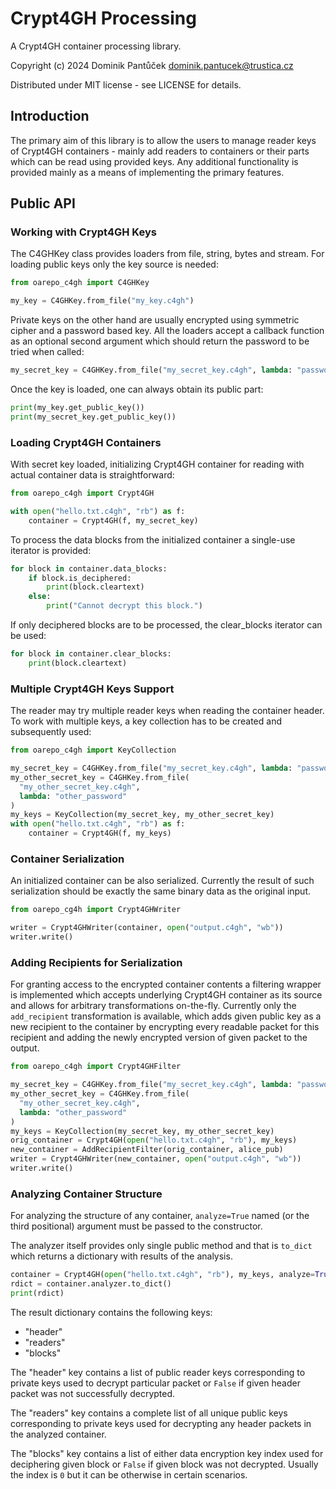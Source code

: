 Crypt4GH Processing
===================

A Crypt4GH container processing library.

Copyright (c) 2024 Dominik Pantůček <dominik.pantucek@trustica.cz>

Distributed under MIT license - see LICENSE for details.

Introduction
------------

The primary aim of this library is to allow the users to manage reader
keys of Crypt4GH containers - mainly add readers to containers or
their parts which can be read using provided keys. Any additional
functionality is provided mainly as a means of implementing the
primary features.

Public API
----------

### Working with Crypt4GH Keys

The C4GHKey class provides loaders from file, string, bytes and
stream. For loading public keys only the key source is needed:

```python
from oarepo_c4gh import C4GHKey

my_key = C4GHKey.from_file("my_key.c4gh")
```

Private keys on the other hand are usually encrypted using symmetric
cipher and a password based key. All the loaders accept a callback
function as an optional second argument which should return the
password to be tried when called:

```python
my_secret_key = C4GHKey.from_file("my_secret_key.c4gh", lambda: "password")
```

Once the key is loaded, one can always obtain its public part:

```python
print(my_key.get_public_key())
print(my_secret_key.get_public_key())
```

### Loading Crypt4GH Containers

With secret key loaded, initializing Crypt4GH container for reading
with actual container data is straightforward:

```python
from oarepo_c4gh import Crypt4GH

with open("hello.txt.c4gh", "rb") as f:
	container = Crypt4GH(f, my_secret_key)
```

To process the data blocks from the initialized container a single-use
iterator is provided:

```python
for block in container.data_blocks:
    if block.is_deciphered:
	    print(block.cleartext)
	else:
	    print("Cannot decrypt this block.")
```

If only deciphered blocks are to be processed, the clear_blocks
iterator can be used:

```python
for block in container.clear_blocks:
	print(block.cleartext)
```

### Multiple Crypt4GH Keys Support

The reader may try multiple reader keys when reading the container
header. To work with multiple keys, a key collection has to be created
and subsequently used:

```python
from oarepo_c4gh import KeyCollection

my_secret_key = C4GHKey.from_file("my_secret_key.c4gh", lambda: "password")
my_other_secret_key = C4GHKey.from_file(
  "my_other_secret_key.c4gh",
  lambda: "other_password"
)
my_keys = KeyCollection(my_secret_key, my_other_secret_key)
with open("hello.txt.c4gh", "rb") as f:
	container = Crypt4GH(f, my_keys)
```

### Container Serialization

An initialized container can be also serialized. Currently the result
of such serialization should be exactly the same binary data as the
original input.

```python
from oarepo_cg4h import Crypt4GHWriter

writer = Crypt4GHWriter(container, open("output.c4gh", "wb"))
writer.write()
```

### Adding Recipients for Serialization

For granting access to the encrypted container contents a filtering
wrapper is implemented which accepts underlying Crypt4GH container as
its source and allows for arbitrary transformations
on-the-fly. Currently only the `add_recipient` transformation is
available, which adds given public key as a new recipient to the
container by encrypting every readable packet for this recipient and
adding the newly encrypted version of given packet to the output.

```python
from oarepo_c4gh import Crypt4GHFilter

my_secret_key = C4GHKey.from_file("my_secret_key.c4gh", lambda: "password")
my_other_secret_key = C4GHKey.from_file(
  "my_other_secret_key.c4gh",
  lambda: "other_password"
)
my_keys = KeyCollection(my_secret_key, my_other_secret_key)
orig_container = Crypt4GH(open("hello.txt.c4gh", "rb"), my_keys)
new_container = AddRecipientFilter(orig_container, alice_pub)
writer = Crypt4GHWriter(new_container, open("output.c4gh", "wb"))
writer.write()
```

### Analyzing Container Structure

For analyzing the structure of any container, `analyze=True` named (or
the third positional) argument must be passed to the constructor.

The analyzer itself provides only single public method and that is
`to_dict` which returns a dictionary with results of the analysis.

```python
container = Crypt4GH(open("hello.txt.c4gh", "rb"), my_keys, analyze=True)
rdict = container.analyzer.to_dict()
print(rdict)
```

The result dictionary contains the following keys:

* "header"
* "readers"
* "blocks"

The "header" key contains a list of public reader keys corresponding
to private keys used to decrypt particular packet or `False` if given
header packet was not successfully decrypted.

The "readers" key contains a complete list of all unique public keys
corresponding to private keys used for decrypting any header packets
in the analyzed container.

The "blocks" key contains a list of either data encryption key index
used for deciphering given block or `False` if given block was not
decrypted. Usually the index is `0` but it can be otherwise in certain
scenarios.
